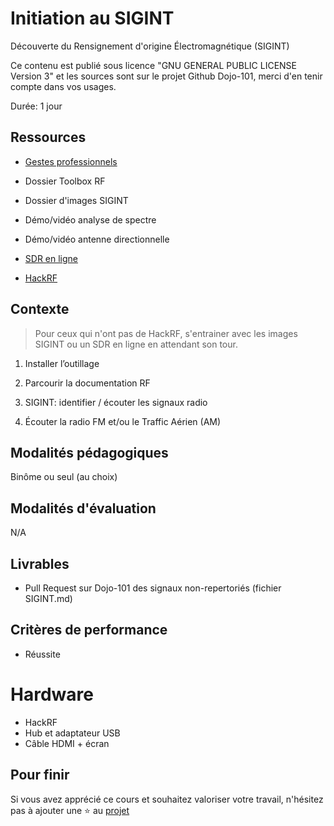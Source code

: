 # Initiation au SIGINT

Découverte du Rensignement d'origine Électromagnétique (SIGINT)

Ce contenu est publié sous licence "GNU GENERAL PUBLIC LICENSE Version 3" et les sources sont sur le projet Github Dojo-101, merci d'en tenir compte dans vos usages.

Durée: 1 jour

## Ressources

* [Gestes professionnels](https://github.com/Aif4thah/Dojo-101)

* Dossier Toolbox RF

* Dossier d'images SIGINT

* Démo/vidéo analyse de spectre

* Démo/vidéo antenne directionnelle

* [SDR en ligne](http://websdr.org/)

* [HackRF](https://greatscottgadgets.com/hackrf/one/)


## Contexte

> Pour ceux qui n'ont pas de HackRF, s'entrainer avec les images SIGINT ou un SDR en ligne en attendant son tour.

1. Installer l’outillage

2. Parcourir la documentation RF

3. SIGINT: identifier / écouter les signaux radio

4. Écouter la radio FM et/ou le Traffic Aérien (AM)


## Modalités pédagogiques

Binôme ou seul (au choix)


## Modalités d'évaluation

N/A

## Livrables

* Pull Request sur Dojo-101 des signaux non-repertoriés (fichier SIGINT.md)

## Critères de performance

* Réussite

# Hardware

* HackRF
* Hub et adaptateur USB
* Câble HDMI + écran


## Pour finir

Si vous avez apprécié ce cours et souhaitez valoriser votre travail, n'hésitez pas à ajouter une ⭐ au [projet](https://github.com/Aif4thah/Dojo-101)